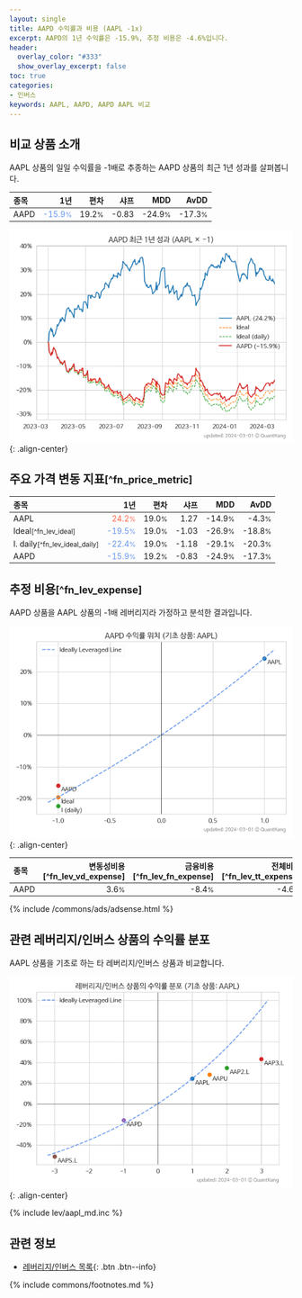 ```yaml
---
layout: single
title: AAPD 수익률과 비용 (AAPL -1x)
excerpt: AAPD의 1년 수익률은 -15.9%, 추정 비용은 -4.6%입니다.
header:
  overlay_color: "#333"
  show_overlay_excerpt: false
toc: true
categories:
- 인버스
keywords: AAPL, AAPD, AAPD AAPL 비교
---
```


## 비교 상품 소개


AAPL 상품의 일일 수익률을 -1배로 추종하는 AAPD 상품의 최근 1년 성과를 살펴봅니다.





| **종목** | **1년** | **편차** | **샤프** | **MDD** | **AvDD** |
| :------------ | ------: | -----------: | -------: | ------: | -------: |
| AAPD | <span style="color: cornflowerblue">-15.9<small>%</small></span> | 19.2<small>%</small> | -0.83 | -24.9<small>%</small> | -17.3<small>%</small> |

<!-- more -->


![AAPD](/lev/images/aapd.png){: .align-center}


## 주요 가격 변동 지표<small>[^fn_price_metric]</small>


| **종목** | **1년** | **편차** | **샤프** | **MDD** | **AvDD** |
| :------------ | ------: | -----------: | -------: | ------: | -------: |
| AAPL | <span style="color: tomato">24.2<small>%</small></span> | 19.0<small>%</small> | 1.27 | -14.9<small>%</small> | -4.3<small>%</small> |
| Ideal<small>[^fn_lev_ideal]</small> | <span style="color: cornflowerblue">-19.5<small>%</small></span> | 19.0<small>%</small> | -1.03 | -26.9<small>%</small> | -18.8<small>%</small> |
| I. daily<small>[^fn_lev_ideal_daily]</small> | <span style="color: cornflowerblue">-22.4<small>%</small></span> | 19.0<small>%</small> | -1.18 | -29.1<small>%</small> | -20.3<small>%</small> |
| AAPD | <span style="color: cornflowerblue">-15.9<small>%</small></span> | 19.2<small>%</small> | -0.83 | -24.9<small>%</small> | -17.3<small>%</small> |


## 추정 비용<small>[^fn_lev_expense]</small><a id="expense"></a>

AAPD 상품을 AAPL 상품의 -1배 레버리지라 가정하고 분석한 결과입니다.

![AAPD](/lev/images/aapd_ideal.png){: .align-center}

| **종목** | **변동성비용**[^fn_lev_vd_expense] | **금융비용**[^fn_lev_fn_expense] | **전체비용**[^fn_lev_tt_expense] |
| :------------ | ------: | -----------: | -------: |
| AAPD | 3.6<small>%</small> | -8.4<small>%</small> | -4.6<small>%</small> |

{% include /commons/ads/adsense.html %}



## 관련 레버리지/인버스 상품의 수익률 분포

AAPL 상품을 기초로 하는 타 레버리지/인버스 상품과 비교합니다.

![AAPL](/lev/images/aapl_ideal.png){: .align-center}

{% include lev/aapl_md.inc %}


## 관련 정보

- [레버리지/인버스 목록](/lev/){: .btn .btn--info}

{% include commons/footnotes.md %}